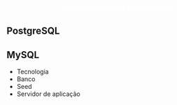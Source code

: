<link rel="stylesheet" href="https://fonts.googleapis.com/icon?family=Material+Icons">
<link rel="stylesheet" href="https://code.getmdl.io/1.3.0/material.indigo-pink.min.css">
<script defer src="https://code.getmdl.io/1.3.0/material.min.js"></script>
<link rel="stylesheet" href="http://fonts.googleapis.com/css?family=Roboto:300,400,500,700" type="text/css">
<div class="bg-color-blue" style="text-align:center;">
  <h3 style="color:white;">
    Escolha o banco a ser utilizado:
  </h3>
</div>
<div class="flex-container">
  <div class="flex-item demo-card-wide mdl-card mdl-shadow--2dp">
    <div class="mdl-card__actions mdl-card--border img-postgresql">
    </div>
    <div class="mdl-card__title" onclick='window.location="/wiki/Seed";' style='cursor:pointer;'>
      <h2 class="mdl-card__title-text">PostgreSQL</h2>
    </div>
  </div>
  <div class="flex-item demo-card-wide mdl-card mdl-shadow--2dp">
    <div class="mdl-card__actions mdl-card--border img-mysql">
    </div>
    <div class="mdl-card__title" onclick='window.location="/wiki/Seed";' style='cursor:pointer;'>
      <h2 class="mdl-card__title-text">MySQL</h2>
    </div>
  </div>
</div>
<div class="step-container step-body">
    <ul class="progressbar">
        <li>Tecnologia</li>
        <li class="active">Banco</li>
        <li>Seed</li>
        <li>Servidor de aplicação</li>
    </ul>
</div>